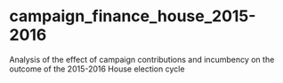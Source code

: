 # campaign_finance_house_2015-2016
Analysis of the effect of campaign contributions and incumbency on the outcome of the 2015-2016 House election cycle
